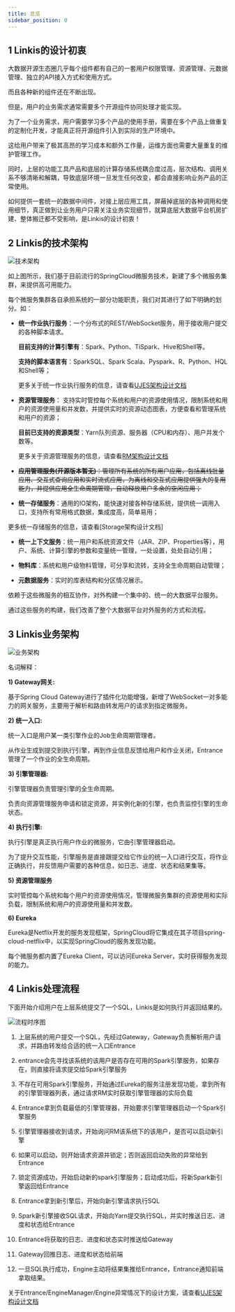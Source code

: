 ```yaml
---
title: 总览
sidebar_position: 0
---
```



 ## 1 Linkis的设计初衷
 
 大数据开源生态圈几乎每个组件都有自己的一套用户权限管理、资源管理、元数据管理、独立的API接入方式和使用方式。
 
 而且各种新的组件还在不断出现。
 
 但是，用户的业务需求通常需要多个开源组件协同处理才能实现。
 
 为了一个业务需求，用户需要学习多个产品的使用手册，需要在多个产品上做重复的定制化开发，才能真正将开源组件引入到实际的生产环境中。
 
 这给用户带来了极其高昂的学习成本和额外工作量，运维方面也需要大量重复的维护管理工作。
 
 同时，上层的功能工具产品和底层的计算存储系统耦合度过高，层次结构、调用关系不够清晰和解耦，导致底层环境一旦发生任何改变，都会直接影响业务产品的正常使用。
 
 如何提供一套统一的数据中间件，对接上层应用工具，屏蔽掉底层的各种调用和使用细节，真正做到让业务用户只需关注业务实现细节，就算底层大数据平台机房扩建、整体搬迁都不受影响，是Linkis的设计初衷！
 
## 2 Linkis的技术架构

 ![技术架构](../images/ch4/ujes/technical_architecture_diagram.png)


如上图所示，我们基于目前流行的SpringCloud微服务技术，新建了多个微服务集群，来提供高可用能力。

每个微服务集群各自承担系统的一部分功能职责，我们对其进行了如下明确的划分。如：

- **统一作业执行服务**：一个分布式的REST/WebSocket服务，用于接收用户提交的各种脚本请求。
 
  **目前支持的计算引擎有**：Spark、Python、TiSpark、Hive和Shell等。
 
  **支持的脚本语言有**：SparkSQL、Spark Scala、Pyspark、R、Python、HQL和Shell等；
  
  更多关于统一作业执行服务的信息，请查看[UJES架构设计文档](ujes/ujes-design.md)
 
 
- **资源管理服务**： 支持实时管控每个系统和用户的资源使用情况，限制系统和用户的资源使用量和并发数，并提供实时的资源动态图表，方便查看和管理系统和用户的资源；
 
  **目前已支持的资源类型**：Yarn队列资源、服务器（CPU和内存）、用户并发个数等。
  
  更多关于资源管理服务的信息，请查看[RM架构设计文档](rm.md)
 
 
- ~~**应用管理服务(开源版本暂无)**：管理所有系统的所有用户应用，包括离线批量应用、交互式查询应用和实时流式应用，为离线和交互式应用提供强大的复用能力，并提供应用全生命周期管理，自动释放用户多余的空闲应用；~~
 
 
- **统一存储服务**：通用的IO架构，能快速对接各种存储系统，提供统一调用入口，支持所有常用格式数据，集成度高，简单易用；
 
 更多统一存储服务的信息，请查看[Storage架构设计文档]
 
- **统一上下文服务**：统一用户和系统资源文件（JAR、ZIP、Properties等），用户、系统、计算引擎的参数和变量统一管理，一处设置，处处自动引用；
 
 
- **物料库**：系统和用户级物料管理，可分享和流转，支持全生命周期自动管理；
 
 
- **元数据服务**：实时的库表结构和分区情况展示。
 

依赖于这些微服务的相互协作，对外构建一个集中的、统一的大数据平台服务。

通过这些服务的构建，我们改善了整个大数据平台对外服务的方式和流程。

## 3 Linkis业务架构

![业务架构](../images/ch4/ujes/business_architecture_diagram.png)

名词解释：

**1) Gateway网关:**

 基于Spring Cloud Gateway进行了插件化功能增强，新增了WebSocket一对多能力的网关服务，主要用于解析和路由转发用户的请求到指定微服务。

**2) 统一入口:**

 统一入口是用户某一类引擎作业的Job生命周期管理者。
 
 从作业生成到提交到执行引擎，再到作业信息反馈给用户和作业关闭，Entrance管理了一个作业的全生命周期。

**3) 引擎管理器:**
 
 引擎管理器负责管理引擎的全生命周期。
 
 负责向资源管理服务申请和锁定资源，并实例化新的引擎，也负责监控引擎的生命状态。

**4) 执行引擎:**

 执行引擎是真正执行用户作业的微服务，它由引擎管理器启动。
 
 为了提升交互性能，引擎服务是直接跟提交给它作业的统一入口进行交互，将作业正确执行，并反馈用户需要的各种信息，如日志、进度、状态和结果集等。

**5) 资源管理服务**
  
 实时管控每个系统和每个用户的资源使用情况，管理微服务集群的资源使用和实际负载，限制系统和用户的资源使用量和并发数。
 
**6) Eureka**
 
 Eureka是Netflix开发的服务发现框架，SpringCloud将它集成在其子项目spring-cloud-netflix中，以实现SpringCloud的服务发现功能。
 
 每个微服务都内置了Eureka Client，可以访问Eureka Server，实时获得服务发现的能力。
 
 
## 4 Linkis处理流程

下面开始介绍用户在上层系统提交了一个SQL，Linkis是如何执行并返回结果的。

![流程时序图](../images/ch4/ujes/process_sequence_diagram.png)

1. 上层系统的用户提交一个SQL，先经过Gateway，Gateway负责解析用户请求，并路由转发给合适的统一入口Entrance

2. entrance会先寻找该系统的该用户是否存在可用的Spark引擎服务，如果存在，则直接将请求提交给Spark引擎服务

3. 不存在可用Spark引擎服务，开始通过Eureka的服务注册发现功能，拿到所有的引擎管理器列表，通过请求RM实时获取引擎管理器的实际负载

4. Entrance拿到负载最低的引擎管理器，开始要求引擎管理器启动一个Spark引擎服务

5. 引擎管理器接收到请求，开始询问RM该系统下的该用户，是否可以启动新引擎

6. 如果可以启动，则开始请求资源并锁定；否则返回启动失败的异常给到Entrance

7. 锁定资源成功，开始启动新的spark引擎服务；启动成功后，将新Spark新引擎返回给Entrance

8. Entrance拿到新引擎后，开始向新引擎请求执行SQL

9. Spark新引擎接收SQL请求，开始向Yarn提交执行SQL，并实时推送日志、进度和状态给Entrance

10. Entrance将获取的日志、进度和状态实时推送给Gateway

11. Gateway回推日志、进度和状态给前端

12. 一旦SQL执行成功，Engine主动将结果集推给Entrance，Entrance通知前端拿取结果。

关于Entrance/EngineManager/Engine异常情况下的设计方案，请查看[UJES架构设计文档](ujes/ujes-design.md)